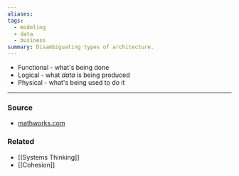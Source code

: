 ```yaml
---
aliases: 
tags:
  - modeling
  - data
  - business
summary: Disambiguating types of architecture.
---
```

* Functional - what's being done
* Logical - what *data* is being produced
* Physical - what's being used to do it

---
### Source
- [mathworks.com](https://www.mathworks.com/help/systemcomposer/ug/design-architectural-models.html)

### Related
- [[Systems Thinking]]
- [[Cohesion]]